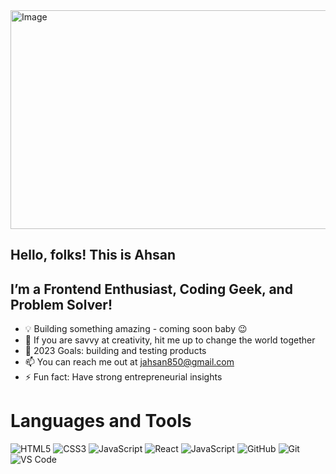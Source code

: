 <img src="https://github.com/user-attachments/assets/d404b0c6-74a0-49ed-9634-91848620c010" alt="Image" width="1100" height="350" />


## Hello, folks! This is Ahsan
 
## I’m a Frontend Enthusiast, Coding Geek, and Problem Solver!

 - 💡 Building something amazing - coming soon baby 😉
 - 👯 If you are savvy at creativity, hit me up to change the world together
 - 🥅 2023 Goals: building and testing products
 - 📫 You can reach me out at jahsan850@gmail.com
 - ⚡ Fun fact: Have strong entrepreneurial insights

# Languages and Tools

![HTML5](https://img.icons8.com/color/38/000000/html-5.png) ![CSS3](https://img.icons8.com/color/38/000000/css3.png) ![JavaScript](https://img.icons8.com/color/38/000000/javascript--v1.png) ![React](https://img.icons8.com/plasticine/38/000000/react.png) ![JavaScript](https://img.icons8.com/color/38/000000/javascript--v1.png) ![GitHub](https://img.icons8.com/ios-glyphs/38/000000/github.png) ![Git](https://img.icons8.com/color/38/000000/git.png) ![VS Code](https://img.icons8.com/color/38/000000/visual-studio-code-2019.png)


